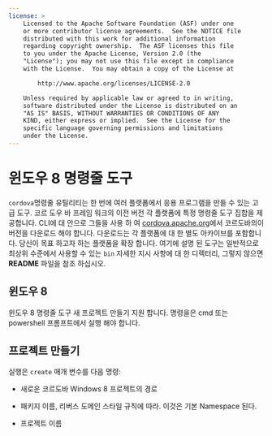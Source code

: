 ```yaml
---
license: >
    Licensed to the Apache Software Foundation (ASF) under one
    or more contributor license agreements.  See the NOTICE file
    distributed with this work for additional information
    regarding copyright ownership.  The ASF licenses this file
    to you under the Apache License, Version 2.0 (the
    "License"); you may not use this file except in compliance
    with the License.  You may obtain a copy of the License at

        http://www.apache.org/licenses/LICENSE-2.0

    Unless required by applicable law or agreed to in writing,
    software distributed under the License is distributed on an
    "AS IS" BASIS, WITHOUT WARRANTIES OR CONDITIONS OF ANY
    KIND, either express or implied.  See the License for the
    specific language governing permissions and limitations
    under the License.
---
```


# 윈도우 8 명령줄 도구

`cordova`명령줄 유틸리티는 한 번에 여러 플랫폼에서 응용 프로그램을 만들 수 있는 고급 도구. 코르 도우 바 프레임 워크의 이전 버전 각 플랫폼에 특정 명령줄 도구 집합을 제공합니다. CLI에 대 안으로 그들을 사용 하 여 [cordova.apache.org][1]에서 코르도바의이 버전을 다운로드 해야 합니다. 다운로드는 각 플랫폼에 대 한 별도 아카이브를 포함합니다. 당신이 목표 하고자 하는 플랫폼을 확장 합니다. 여기에 설명 된 도구는 일반적으로 최상위 수준에서 사용할 수 있는 `bin` 자세한 지시 사항에 대 한 디렉터리, 그렇지 않으면 **README** 파일을 참조 하십시오.

 [1]: http://cordova.apache.org

## 윈도우 8

윈도우 8 명령줄 도구 새 프로젝트 만들기 지원 합니다. 명령을은 cmd 또는 powershell 프롬프트에서 실행 해야 합니다.

## 프로젝트 만들기

실행은 `create` 매개 변수를 다음 명령:

*   새로운 코르도바 Windows 8 프로젝트의 경로

*   패키지 이름, 리버스 도메인 스타일 규칙에 따라. 이것은 기본 Namespace 된다.

*   프로젝트 이름